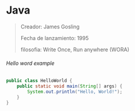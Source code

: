# Java

> Creador: James Gosling
>
> Fecha de lanzamiento: 1995
>
> filosofia: Write Once, Run anywhere (WORA)

###### Hello word example

```java
public class HelloWorld {
    public static void main(String[] args) {
        System.out.println("Hello, World!");
    }
}
```
